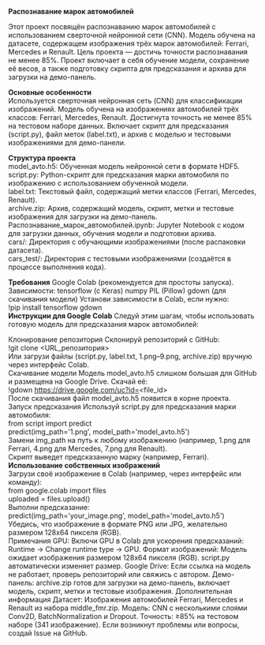 **Распознавание марок автомобилей**

Этот проект посвящён распознаванию марок автомобилей с использованием сверточной нейронной сети (CNN). Модель обучена на датасете, содержащем изображения трёх марок автомобилей: Ferrari, Mercedes и Renault. Цель проекта — достичь точности распознавания не менее 85%. Проект включает в себя обучение модели, сохранение её весов, а также подготовку скрипта для предсказания и архива для загрузки на демо-панель.

**Основные особенности**  
Используется сверточная нейронная сеть (CNN) для классификации изображений.
Модель обучена на изображениях автомобилей трёх классов: Ferrari, Mercedes, Renault.
Достигнута точность не менее 85% на тестовом наборе данных.
Включает скрипт для предсказания (script.py), файл меток (label.txt), и архив с моделью и тестовыми изображениями для демо-панели.

**Структура проекта**  
model_avto.h5: Обученная модель нейронной сети в формате HDF5.  
script.py: Python-скрипт для предсказания марки автомобиля по изображению с использованием обученной модели.  
label.txt: Текстовый файл, содержащий метки классов (Ferrari, Mercedes, Renault).  
archive.zip: Архив, содержащий модель, скрипт, метки и тестовые изображения для загрузки на демо-панель.  
Распознавание_марок_автомобилей.ipynb: Jupyter Notebook с кодом для загрузки данных, обучения модели и подготовки архива.  
cars/: Директория с обучающими изображениями (после распаковки датасета).  
cars_test/: Директория с тестовыми изображениями (создаётся в процессе выполнения кода).

**Требования**
Google Colab (рекомендуется для простоты запуска).
Зависимости:
tensorflow (с Keras)
numpy
PIL (Pillow)
gdown (для скачивания модели)
Установи зависимости в Colab, если нужно:  
!pip install tensorflow gdown  
**Инструкции для Google Colab**
Следуй этим шагам, чтобы использовать готовую модель для предсказания марок автомобилей:

Клонирование репозитория
Склонируй репозиторий с GitHub:  
!git clone <URL_репозитория>  
Или загрузи файлы (script.py, label.txt, 1.png–9.png, archive.zip) вручную через интерфейс Colab.  
Скачивание модели
Модель model_avto.h5 слишком большая для GitHub и размещена на Google Drive. Скачай её:  
!gdown https://drive.google.com/uc?id=<file_id>  
После скачивания файл model_avto.h5 появится в корне проекта.  
Запуск предсказания
Используй script.py для предсказания марки автомобиля:  
from script import predict  
predict(img_path='1.png', model_path='model_avto.h5')  
Замени img_path на путь к любому изображению (например, 1.png для Ferrari, 4.png для Mercedes, 7.png для Renault).  
Скрипт выведет предсказанную марку (например, Ferrari).  
**Использование собственных изображений**  
Загрузи своё изображение в Colab (например, через интерфейс или команду):  
from google.colab import files  
uploaded = files.upload()  
Выполни предсказание:  
predict(img_path='your_image.png', model_path='model_avto.h5')  
Убедись, что изображение в формате PNG или JPG, желательно размером 128x64 пикселя (RGB).  
Примечания
GPU: Включи GPU в Colab для ускорения предсказаний: Runtime → Change runtime type → GPU.
Формат изображений: Модель ожидает изображения размером 128x64 пикселя (RGB). script.py автоматически изменяет размер.
Google Drive: Если ссылка на модель не работает, проверь репозиторий или свяжись с автором.
Демо-панель: archive.zip готов для загрузки на демо-панель, включает модель, скрипт, метки и тестовые изображения.
Дополнительная информация
Датасет: Изображения автомобилей Ferrari, Mercedes и Renault из набора middle_fmr.zip.
Модель: CNN с несколькими слоями Conv2D, BatchNormalization и Dropout.
Точность: ≥85% на тестовом наборе (341 изображение).
Если возникнут проблемы или вопросы, создай Issue на GitHub.
